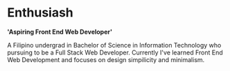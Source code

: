 # Enthusiash

**'Aspiring Front End Web Developer'**

A Filipino undergrad in Bachelor of Science in Information Technology who pursuing to be a Full Stack Web Developer. Currently I've learned Front End Web Development and focuses on design simpilicity and minimalism.
<!--
**Enthusiash/Enthusiash** is a ✨ _special_ ✨ repository because its `README.md` (this file) appears on your GitHub profile.

